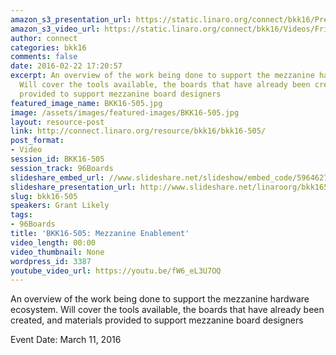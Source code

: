 ```yaml
---
amazon_s3_presentation_url: https://static.linaro.org/connect/bkk16/Presentations/Friday/BKK16-505.pdf
amazon_s3_video_url: https://static.linaro.org/connect/bkk16/Videos/Friday/BKK16-505%20kernel%20and%20bootloader%20consolidation%20and%20upstreaming.mp4
author: connect
categories: bkk16
comments: false
date: 2016-02-22 17:20:57
excerpt: An overview of the work being done to support the mezzanine hardware ecosystem.
  Will cover the tools available, the boards that have already been created, and materials
  provided to support mezzanine board designers
featured_image_name: BKK16-505.jpg
image: /assets/images/featured-images/BKK16-505.jpg
layout: resource-post
link: http://connect.linaro.org/resource/bkk16/bkk16-505/
post_format:
- Video
session_id: BKK16-505
session_track: 96Boards
slideshare_embed_url: //www.slideshare.net/slideshow/embed_code/59646272
slideshare_presentation_url: http://www.slideshare.net/linaroorg/bkk16505-kernel-and-bootloader-consolidation-and-upstreaming
slug: bkk16-505
speakers: Grant Likely
tags:
- 96Boards
title: 'BKK16-505: Mezzanine Enablement'
video_length: 00:00
video_thumbnail: None
wordpress_id: 3387
youtube_video_url: https://youtu.be/fW6_eL3U7OQ
---
```


An overview of the work being done to support the mezzanine hardware ecosystem. Will cover the tools available, the boards that have already been created, and materials provided to support mezzanine board designers

Event Date: March 11, 2016